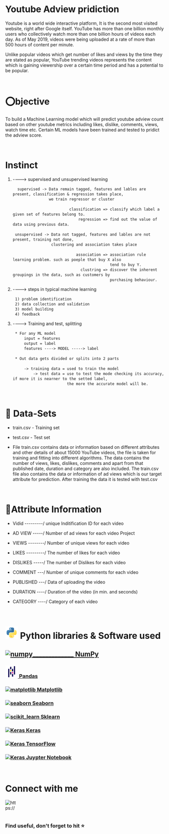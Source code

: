 # Youtube Adview pridiction
Youtube is a world wide interactive platform, It is the second most visited website, right after Google itself. YouTube has more than one billion monthly users who collectively watch more than one billion hours of videos each day. As of May 2019, videos were being uploaded at a rate of more than 500 hours of content per minute.

Unlike popular videos which get number of likes and views by the time they are stated as popular, YouTube trending videos represents the content which is gaining viewership over a certain time period and has a potential to be
popular. 


<p>&nbsp</p>

# ⭕bjective
To build a Machine Learning model which will predict youtube adview count based on other youtube metrics including likes, dislike, comments, views, watch time etc.
Certain ML models have been trained and tested to pridict the adview score. 

<p>&nbsp</p>

# Instinct
1. ----> supervised and unsupervised learning
   
		 supervised -> Data remain tagged, features and lables are present, classification & regression takes place,
                       we train regressor or cluster

                                classification => classify which label a given set of features belong to.
                                    regression => find out the value of data using previous data.

		unsupervised -> Data not tagged, features and lables are not present, training not done, 
                        clustering and association takes place
						 
                                   association => association rule learning problem. such as poeple that buy X also 
                                                  tend to buy Y.
                                     clustring => discover the inherent groupings in the data, such as customers by 
                                                  purchasing behaviour.
                                    
				

3. ----> steps in typical machine learning 	
   
   		1) problem identification
		2) data collection and validation 
		3) model building
		4) feedback


4. ----> Training and test, splitting
   		
		* For any ML model 
			input = features
			output = label
			features ----> MODEL -----> label

		* Out data gets divided or splits into 2 parts 
    
            -> training data = used to train the model
                -> test data = use to test the mode checking its accuracy, if more it is nearner to the setted label, 
                               the more the accurate model will be.

  

<p>&nbsp</p>

# 📂 Data-Sets
* train.csv - Training set

* test.csv - Test set

* File train.csv contains data or information based on different attributes and other details of about 15000 YouTube videos, the file is taken for training and fitting into different algorithms. The data contains the number of views, likes, dislikes, comments and apart from that published date, duration and category are also included. The train.csv file also contains the data or information of ad views which is our target attribute for prediction. After training the data it is tested with test.csv 
  
<p>&nbsp</p>

# 📎Attribute Information

   * Vidid ---------/ unique Inditification ID for each video

   * AD VIEW -----/ Number of ad views for each video Project

   * VIEWS --------/ Number of unique views for each video

   * LIKES ---------/ The number of likes for each video

   * DISLIKES -----/ The number of Dislikes for each video

   * COMMENT ---/ Number of unique comments for each video

   * PUBLISHED ---/ Data of uploading the video

   * DURATION ----/ Duration of the video (in min. and seconds)

   * CATEGORY ----/ Category of each video
  
<p>&nbsp</p>

# <a href="https://www.python.org" target="_blank" rel="noreferrer"> <img src="https://raw.githubusercontent.com/devicons/devicon/master/icons/python/python-original.svg" alt="python" width="40" height="40"/></a> Python libraries & Software used

## <a href="https://numpy.org/" target="_blank" rel="noreferrer"> <img src="https://numpy.org/images/logo.svg" alt="numpy" height="40" width="40">_____________ NumPy </a>

### <a href="https://pandas.pydata.org/" target="_blank" rel="noreferrer"> <img src="https://raw.githubusercontent.com/devicons/devicon/2ae2a900d2f041da66e950e4d48052658d850630/icons/pandas/pandas-original.svg" alt="pandas" width="40" height="40"/> Pandas</a>

### <a href="https://matplotlib.org/" target="_blank" rel="noreferrer"> <img src="https://matplotlib.org/_static/images/logo2.svg" alt="matplotlib" width="60" height="40"/> Matplotlib</a>

### <a href="https://seaborn.pydata.org/" target="_blank" rel="noreferrer"> <img src="https://seaborn.pydata.org/_images/logo-mark-lightbg.svg" alt="seaborn" width="40" height="40"/> Seaborn</a> 

### <a href="https://scikit-learn.org/" target="_blank" rel="noreferrer"> <img src="https://upload.wikimedia.org/wikipedia/commons/0/05/Scikit_learn_logo_small.svg" alt="scikit_learn" width="40" height="40"/> Sklearn </a>

### <a href="https://keras.io/" target="_blank" rel="noreferrer"> <img src="https://keras.io/img/logo.png" alt="Keras" width="80" height="40"/> Keras </a>

### <a href="https://www.tensorflow.org/" target="_blank" rel="noreferrer"> <img src="https://www.gstatic.com/devrel-devsite/prod/v84e6f6a61298bbae5bb110c196e834c7f21fe3fb34e722925433ddb936d280c9/tensorflow/images/lockup.svg" alt="Keras" width="100" height="40"/> TensorFlow </a>

### <a href="https://jupyter.org/" target="_blank" rel="noreferrer"> <img src="https://jupyter.org/assets/main-logo.svg" alt="Keras" width="40" height="50"/> Juypter Notebook </a>


<p>&nbsp</p>

# Connect with me
<a href="https://www.linkedin.com/in/sumit-rajput-861b37188" target="blank"><img align="left" src="https://camo.githubusercontent.com/abf60c33b21feee2a3f046782efaaafb2eebf16f30cede1cafa0df46e9049265/68747470733a2f2f696d616765302e666c617469636f6e2e636f6d2f69636f6e732f706e672f3132382f3137342f3137343835372e706e67" alt="https://www.linkedin.com/in/sumit-rajput-861b37188/" height="40" width="40" /></a> 

<p>&nbsp</p>
<p>&nbsp</p>

<h3>Find useful, don't forget to hit ⭐</h3>
